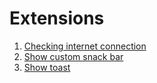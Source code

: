 # Extensions
1. [Checking internet connection](https://github.com/RenatSayf/AndroidCheatSheet/blob/master/app/src/main/java/com/renatsayf/androidcheatsheet/ui/sections/extentions/Extensions.kt#:~:text=Checking_internet_connection)
2. [Show custom snack bar](https://github.com/RenatSayf/AndroidCheatSheet/blob/master/app/src/main/java/com/renatsayf/androidcheatsheet/ui/sections/extentions/Extensions.kt#:~:text=Show_custom_snack_bar)
3. [Show toast](https://github.com/RenatSayf/AndroidCheatSheet/blob/master/app/src/main/java/com/renatsayf/androidcheatsheet/ui/sections/extentions/Extensions.kt#:~:text=Show_toast)
